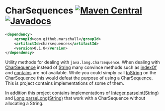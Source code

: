 CharSequences [![Maven Central](https://maven-badges.herokuapp.com/maven-central/com.github.marschall/charsequences/badge.svg)](https://maven-badges.herokuapp.com/maven-central/com.github.marschall/charsequences) [![Javadocs](http://www.javadoc.io/badge/com.github.marschall/charsequences.svg)](http://www.javadoc.io/doc/com.github.marschall/charsequences)
=============

```xml
<dependency>
    <groupId>com.github.marschall</groupId>
    <artifactId>charsequences</artifactId>
    <version>0.1.0</version>
</dependency>
```

Utility methods for dealing with `java.lang.CharSequence`. When dealing with [CharSequence](https://docs.oracle.com/javase/8/docs/api/java/lang/CharSequence.html) instead of [String](https://docs.oracle.com/javase/8/docs/api/java/lang/String.html) many convince methods such as [indexOf](https://docs.oracle.com/javase/8/docs/api/java/lang/String.html#indexOf-int-) and [contains](https://docs.oracle.com/javase/8/docs/api/java/lang/String.html#contains-java.lang.CharSequence-) are not available. While you could simply call [toString](https://docs.oracle.com/javase/8/docs/api/java/lang/CharSequence.html#toString--) on the CharSequence this would defeat the purpose of using a CharSequence. This is project contains implementations of some of them.

In addition this project contains implementations of [Integer.parseInt(String)](https://docs.oracle.com/javase/8/docs/api/java/lang/Integer.html#parseInt-java.lang.String-) and [Long.parseLong(String)](https://docs.oracle.com/javase/8/docs/api/java/lang/Long.html#parseLong-java.lang.String-) that work with a CharSequence without allocating a String.
